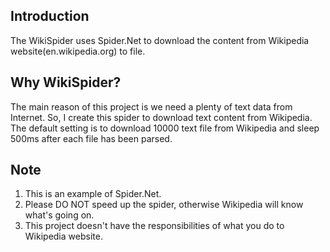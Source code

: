 ## Introduction ##
The WikiSpider uses Spider.Net to download the content from Wikipedia website(en.wikipedia.org) to file.

## Why WikiSpider? ##
The main reason of this project is we need a plenty of text data from Internet. So, I create this spider to download text content from Wikipedia. The default setting is to download 10000 text file from Wikipedia and sleep 500ms after each file has been parsed.

## Note ##
1. This is an example of Spider.Net.
2. Please DO NOT speed up the spider, otherwise Wikipedia will know what's going on.
3. This project doesn't have the responsibilities of what you do to Wikipedia website.